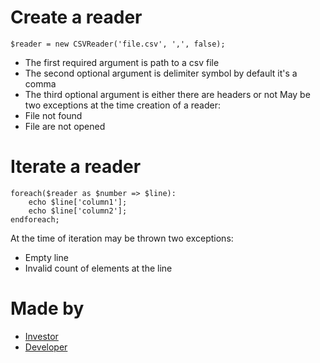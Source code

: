 # Create a reader
    $reader = new CSVReader('file.csv', ',', false);
* The first required argument is path to a csv file
* The second optional argument is delimiter symbol by default it's a comma
* The third optional argument is either there are headers or not
May be two exceptions at the time creation of a reader:
* File not found
* File are not opened
# Iterate a reader
    foreach($reader as $number => $line):
        echo $line['column1'];
        echo $line['column2'];
    endforeach;
At the time of iteration may be thrown two exceptions:
* Empty line
* Invalid count of elements at the line
# Made by
* [Investor](https://vk.com/maxsharun)
* [Developer](https://vk.com/agrun1)